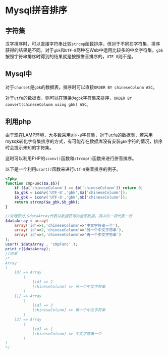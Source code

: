 # Mysql拼音排序
## 字符集
汉字排序时，可以直接字符串比较`strcmp`函数排序，但对于不同在字符集，排序获得的结果是不同。对于`gbk`和`UTF-8`两种在Web中运用比较多的中文字符集。`gbk`按照字符串排序时得到的结果就是按照拼音排序的，`UTF-8`则不是。

## Mysql中
对于`charset`是`gbk`的数据表，排序时可以直接`ORDER BY chineseColunm ASC`。

对于`utf8`的数据表，则可以在转换为`gbk`字符集来排序，`ORDER BY convert(chineseColunm using gbk) ASC`。

## 利用php
由于现在LAMP环境，大多数采用`UTF-8`字符集，对于`utf8`的数据表，若采用mysqk转化字符集排序的方式，有可能存在数据库没有安装`gbk`字符的情况，排序时会提示未知的字符集。

这时可以利用PHP的`iconv()`函数和`strcmp()`函数来进行拼音排序。

以下是一个利用`usort()`函数来进行`utf-8`拼音排序的例子。
```php
<?php
function cmpFunc($a,$b){
    if ($a['chineseColunm'] == $b['chineseColunm']) return 0;
    $a_gbk = iconv('UTF-8','gbk',$a['chineseColunm']);
    $b_gbk = iconv('UTF-8','gbk',$b['chineseColunm']);
    return strcmp($a_gbk,$b_gbk);
}

//处理部分,$dataArray代表从数据获得的全部数据，其中的一项代表一行
$dataArray = array(
    array('id'=>1,'chineseColunm'=>'中文字符串一个'),
    array('id'=>2,'chineseColunm'=>'另一个中文字符串'),
    array('id'=>3,'chineseColunm'=>'再一个中文字符串')
);
usort( $dataArray , 'cmpFunc' );
print_r($dataArray);
//结果
/*
Array
(
    [0] => Array
        (
            [id] => 2
            [chineseColunm] => 另一个中文字符串
        )
    [1] => Array
        (
            [id] => 3
            [chineseColunm] => 再一个中文字符串
        )
    [2] => Array
        (
            [id] => 1
            [chineseColunm] => 中文字符串一个
        )
)
*/
```